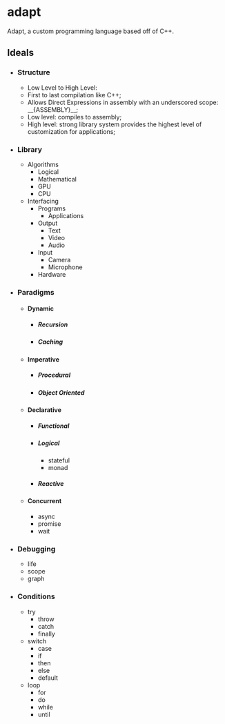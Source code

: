 # adapt
Adapt, a custom programming language based off of C++.
## Ideals
* ### Structure
  * Low Level to High Level:
  * First to last compilation like C++; 
  * Allows Direct Expressions in assembly with an underscored scope: \_\_{ASSEMBLY}\_\_;
  * Low level: compiles to assembly;
  * High level: strong library system provides the highest level of customization for applications;
* ### Library
  * Algorithms
    * Logical 
    * Mathematical
    * GPU 
    * CPU 
  * Interfacing
    * Programs
      * Applications
    * Output
      * Text
      * Video
      * Audio
    * Input
      * Camera
      * Microphone
    * Hardware
* ### Paradigms
  * #### Dynamic
    * ##### Recursion
    * ##### Caching
  * #### Imperative
    * ##### Procedural
    * ##### Object Oriented
  * #### Declarative
    * ##### Functional
    * ##### Logical
      * stateful
      * monad
    * ##### Reactive
  * #### Concurrent
    * async
    * promise
    * wait
* ### Debugging
  * life
  * scope
  * graph

* ### Conditions
  * try
    * throw
    * catch
    * finally
  * switch
    * case
    * if 
    * then
    * else
    * default
  * loop
    * for
    * do
    * while
    * until
